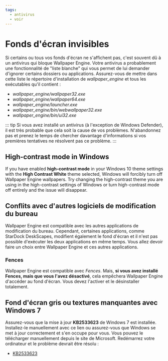 ```yaml
---
tags:
  - antivirus
  - voir
---
```


# Fonds d'écran invisibles

Si certains ou tous vos fonds d'écran ne s'affichent pas, c'est souvent dû à un antivirus qui bloque Wallpaper Engine. Votre antivirus a probablement une fonctionnalité de "liste blanche" qui vous permet de lui demander d'ignorer certains dossiers ou applications. Assurez-vous de mettre dans cette liste le répertoire d'installation de *wallpaper_engine* et tous les exécutables qu'il contient :

* *wallpaper_engine/wallpaper32.exe*
* *wallpaper_engine/wallpaper64.exe*
* *wallpaper_engine/launcher.exe*
* *wallpaper_engine/bin/webwallpaper32.exe*
* *wallpaper_engine/bin/ui32.exe*

::: tip
Si vous avez installé un antivirus (à l'exception de Windows Defender), il est très probable que cela soit la cause de vos problèmes. N'abandonnez pas et prenez le temps de chercher davantage d'informations si vos premières tentatives ne résolvent pas ce problème.
:::

## High-contrast mode in Windows

If you have enabled **high-contrast mode** in your Windows 10 theme settings with the **High Contrast White** theme selected, Windows will forcibly turn off Wallpaper Engine wallpapers. Try changing the high-contrast theme you are using in the high-contrast settings of Windows or turn high-contrast mode off entirely and the issue will disappear.

## Conflits avec d'autres logiciels de modification du bureau

Wallpaper Engine est compatible avec les autres applications de modification du bureau. Cependant, certaines applications, comme StarDock DeskScapes, modifient également le fond d'écran et il n'est pas possible d'exécuter les deux applications en même temps. Vous allez devoir faire un choix entre Wallpaper Engine et ces autres applications.

### Fences

Wallpaper Engine est compatible avec *Fences*. Mais, **si vous avez installé Fences, mais que vous l'avez désactivé**, cela empêchera Wallpaper Engine d'accéder au fond d'écran. Vous devez l'activer et le désinstaller totalement.

## Fond d'écran gris ou textures manquantes avec Windows 7

Assurez-vous que la mise à jour **KB2533623** de Windows 7 est installée. Installez-le manuellement avec ce lien ou assurez-vous que Windows se met à jour correctement et s'en occupe pour vous. Vous pouvez le télécharger manuellement depuis le site de Microsoft. Redémarrez votre ordinateur et le problème devrait être résolu :

* [KB2533623](https://support.microsoft.com/fr-fr/help/2533623/microsoft-security-advisory-insecure-library-loading-could-allow-remot)